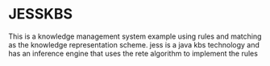 # JESSKBS
This is a knowledge management system example using rules and matching as the knowledge representation scheme.
jess is a java kbs technology and has an inference engine that uses the rete algorithm to implement the rules
